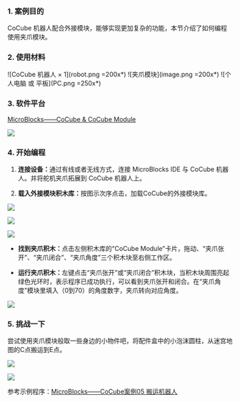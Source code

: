 ### 1. 案例目的

CoCube 机器人配合外接模块，能够实现更加复杂的功能，本节介绍了如何编程使用夹爪模块。

### 2. 使用材料

![CoCube 机器人 × 1](robot.png =200x*) ![夹爪模块](image.png =200x*) ![个人电脑 或 平板](PC.png =250x*)



### 3. 软件平台

[MicroBlocks——CoCube & CoCube Module](https://microblocksfun.cn/run/microblocks.html#scripts=GP%20Scripts%0Adepends%20%27CoCube%27%20%27CoCube%20Module%27)

![](image-1.png)

### 4. 开始编程

1. **连接设备：**&#x901A;过有线或者无线方式，连接 MicroBlocks IDE 与 CoCube 机器人。并将舵机夹爪拓展到 CoCube 机器人上。

2. **载入外接模块积木库：**&#x6309;图示次序点击，加载CoCube的外接模块库。

![](image-2.png)

![](image-3.png)

![](image-4.png)

* **找到夹爪积木：**&#x70B9;击左侧积木库的“CoCube Module”卡片，拖动、“夹爪张开”、“夹爪闭合”、“夹爪角度”三个积木块至右侧工作区。

* **运行夹爪积木：**&#x5DE6;键点击“夹爪张开”或“夹爪闭合”积木块，当积木块周围亮起绿色光环时，表示程序已成功执行，可以看到夹爪张开和闭合。在“夹爪角度”模块里填入（0到70）的角度数字，夹爪转向对应角度。

![](scriptImage257997.png)

### 5. 挑战一下

尝试使用夹爪模块般取一些身边的小物件吧，将配件盒中的小泡沫圆柱，从迷宫地图的C点搬运到E点。

![](scriptImage225548.png)

![](c7635be25d2040f3c514dd4f9c9cef5d_00_00_00-00_00_30.gif)

参考示例程序：[MicroBlocks——CoCube案例05 搬运机器人](https://microblocksfun.cn/run/microblocks.html#scripts=GP%20Scripts%0Adepends%20%27CoCube%27%20%27CoCube%20Module%27%0A%0Ascript%20408%20121%20%7B%0A%27ccmodule_gripper%20open%27%0A%27CoCube%20move%20to%27%20100%20120%2050%0A%27CoCube%20rotate%20to%20angle%27%2090%2030%0A%27ccmodule_gripper%20degree%27%2010%0A%27CoCube%20move%20to%27%20200%20150%2050%0AwaitMillis%201000%0A%27ccmodule_gripper%20open%27%0A%27CoCube%20move%20for%20msecs%27%20%27cocube%3Bbackward%27%2040%201000%0A%7D%0A%0A)


